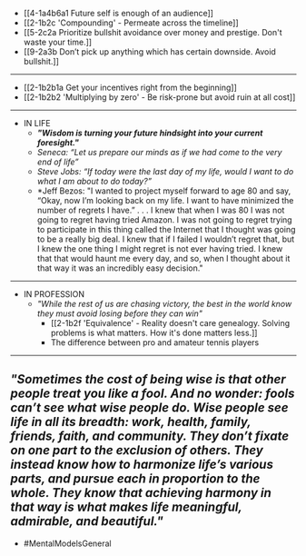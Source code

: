 - [[4-1a4b6a1 Future self is enough of an audience]]
- [[2-1b2c 'Compounding' - Permeate across the timeline]]
- [[5-2c2a Prioritize bullshit avoidance over money and prestige. Don't waste your time.]]
- [[9-2a3b Don’t pick up anything which has certain downside. Avoid bullshit.]]
---
- [[2-1b2b1a Get your incentives right from the beginning]]
- [[2-1b2b2 'Multiplying by zero' - Be risk-prone but avoid ruin at all cost]]
---
- IN LIFE
  - ***"Wisdom is turning your future hindsight into your current foresight."***
  - *Seneca: “Let us prepare our minds as if we had come to the very end of life”*
  - *Steve Jobs: “If today were the last day of my life, would I want to do what I am about to do today?”*
  - *Jeff Bezos: "I wanted to project myself forward to age 80 and say, “Okay, now I’m looking back on my life. I want to have minimized the number of regrets I have.” . . . I knew that when I was 80 I was not going to regret having tried Amazon. I was not going to regret trying to participate in this thing called the Internet that I thought was going to be a really big deal. I knew that if I failed I wouldn’t regret that, but I knew the one thing I might regret is not ever having tried. I knew that that would haunt me every day, and so, when I thought about it that way it was an incredibly easy decision."
---
- IN PROFESSION
  - *"While the rest of us are chasing victory, the best in the world know they must avoid losing before they can win"*
    - [[2-1b2f 'Equivalence' - Reality doesn't care genealogy. Solving problems is what matters. How it's done matters less.]]
    - The difference between pro and amateur tennis players
---
*"Sometimes the cost of being wise is that other people treat you like a fool. And no wonder: fools can’t see what wise people do. Wise people see life in all its breadth: work, health, family, friends, faith, and community. They don’t fixate on one part to the exclusion of others. They instead know how to harmonize life’s various parts, and pursue each in proportion to the whole. They know that achieving harmony in that way is what makes life meaningful, admirable, and beautiful."*
---
- #MentalModelsGeneral
